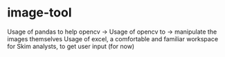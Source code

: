 # image-tool

Usage of pandas to help opencv ->
Usage of opencv to -> manipulate the images themselves
Usage of excel, a comfortable and familiar workspace for Skim analysts, to get user input (for now)
